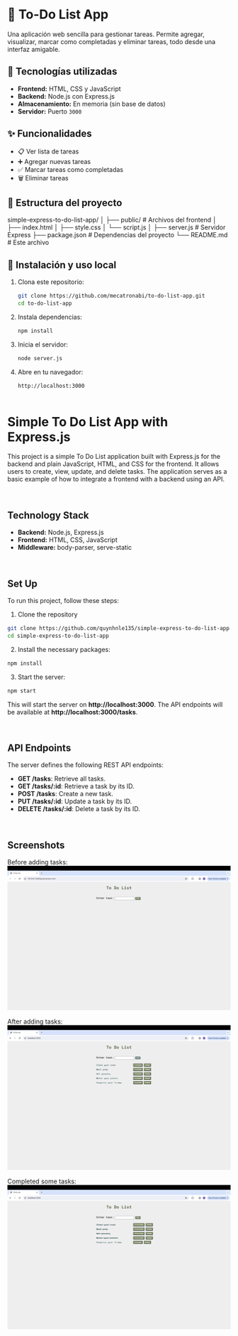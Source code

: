 # 📝 To-Do List App

Una aplicación web sencilla para gestionar tareas. Permite agregar, visualizar, marcar como completadas y eliminar tareas, todo desde una interfaz amigable.

## 🚀 Tecnologías utilizadas

- **Frontend:** HTML, CSS y JavaScript
- **Backend:** Node.js con Express.js
- **Almacenamiento:** En memoria (sin base de datos)
- **Servidor:** Puerto `3000`

## ✨ Funcionalidades

- 📋 Ver lista de tareas
- ➕ Agregar nuevas tareas
- ✅ Marcar tareas como completadas
- 🗑️ Eliminar tareas

## 📁 Estructura del proyecto

simple-express-to-do-list-app/
│
├── public/ # Archivos del frontend
│ ├── index.html
│ ├── style.css
│ └── script.js
│
├── server.js # Servidor Express
├── package.json # Dependencias del proyecto
└── README.md # Este archivo


## 🔧 Instalación y uso local
1. Clona este repositorio:
   ```bash
   git clone https://github.com/mecatronabi/to-do-list-app.git
   cd to-do-list-app

2. Instala dependencias:
   ```bash
   npm install

3. Inicia el servidor:
    ```bash
    node server.js

 4. Abre en tu navegador:
      ```bash
      http://localhost:3000



# Simple To Do List App with Express.js

This project is a simple To Do List application built with Express.js for the backend and plain JavaScript, HTML, and CSS for the frontend. It allows users to create, view, update, and delete tasks. The application serves as a basic example of how to integrate a frontend with a backend using an API.

<br>

## Technology Stack
- <b>Backend:</b> Node.js, Express.js
- <b>Frontend:</b> HTML, CSS, JavaScript
- <b>Middleware:</b> body-parser, serve-static

<br>

## Set Up
To run this project, follow these steps:

1. Clone the repository

```bash
git clone https://github.com/quynhnle135/simple-express-to-do-list-app.git
cd simple-express-to-do-list-app
```

2. Install the necessary packages:

```bash
npm install
```

3. Start the server:

```bash
npm start
```

This will start the server on <b>http://localhost:3000</b>. The API endpoints will be available at <b>http://localhost:3000/tasks</b>.

<br>

## API Endpoints
The server defines the following REST API endpoints:

- <b>GET /tasks</b>: Retrieve all tasks.
- <b>GET /tasks/:id</b>: Retrieve a task by its ID.
- <b>POST /tasks</b>: Create a new task.
- <b>PUT /tasks/:id</b>: Update a task by its ID.
- <b>DELETE /tasks/:id</b>: Delete a task by its ID.

<br>

## Screenshots

Before adding tasks:
![before](screenshots/before_adding_tasks.png)

After adding tasks:
![after](screenshots/after_adding_tasks.png)

Completed some tasks:
![completed](screenshots/completed_some_tasks.png)
